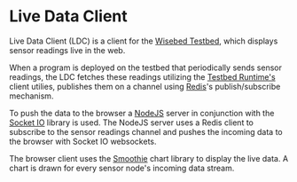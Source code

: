 Live Data Client
================

Live Data Client (LDC) is a client for the [Wisebed Testbed][wisebed], which
displays sensor readings live in the web.  

When a program is deployed on the testbed that periodically sends sensor 
readings, the LDC fetches these readings utilizing the
[Testbed Runtime's][testbed-runtime] client utilies, publishes them on a channel 
using [Redis][redis]'s publish/subscribe mechanism. 

To push the data to the browser a [NodeJS][nodejs] server in conjunction with
the [Socket IO][socketio] library is used. The NodeJS server uses a Redis
client to subscribe to the sensor readings channel and pushes the incoming
data to the browser with Socket IO websockets.

The browser client uses the [Smoothie][smoothie] chart library to display the
live data. A chart is drawn for every sensor node's incoming data stream.


[socketio_github]:https://github.com/learnboost/socket.io
[socketio]:http://socket.io/
[nodejs_github]:https://github.com/joyent/node
[nodejs]:http://nodejs.org/
[node_redis_github]:https://github.com/mranney/node_redis
[redis]:http://redis.io/
[smoothie]:http://smoothiecharts.org/

[wiseui-beta]:http://wisebed.itm.uni-luebeck.de/wiseui-beta/
[wisebed]:http://wisebed.eu/

[testbed-runtime]:https://github.com/itm/testbed-runtime/tree/master/clients/scripting-client
